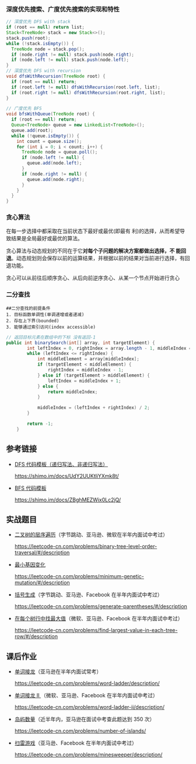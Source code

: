 

### 深度优先搜索、广度优先搜索的实现和特性



```Java
// 深度优先 DFS with stack
if (root == null) return list;
Stack<TreeNode> stack = new Stack<>();
stack.push(root);
while (!stack.isEmpty()) {
  TreeNode node = stack.pop();
  if (node.right != null) stack.push(node.right);
  if (node.left != null) stack.push(node.left);
}
// 深度优先 DFS with recursion
void dfsWithRecursion(TreeNode root) {
  if (root == null) return;
  if (root.left != null) dfsWithRecursion(root.left, list);
  if (root.right != null) dfsWithRecursion(root.right, list);
}
```

```Java
// 广度优先 BFS
void bfsWithQueue(TreeNode root) {
  if (root == null) return;
  Queue<TreeNode> queue = new LinkedList<TreeNode>();
  queue.add(root);
  while (!queue.isEmpty()) {
    int count = queue.size();
    for (int i = 0; i < count; i++) {
      TreeNode node = queue.poll();
      if (node.left != null) {
        queue.add(node.left);
      }
      if (node.right != null) {
        queue.add(node.right);
      }
    }
  }
}
```



### 贪心算法

在每一步选择中都采取在当前状态下最好或最优(即最有 利)的选择，从而希望导致结果是全局最好或最优的算法。

贪心算法与动态规划的不同在于它**对每个子问题的解决方案都做出选择，不 能回退**。动态规划则会保存以前的运算结果，并根据以前的结果对当前进行选择，有回退功能。

贪心可以从前往后顺序贪心、从后向前逆序贪心、从某一个节点开始进行贪心



### 二分查找

```text
##二分查找的前提条件
1. 目标函数单调性(单调递增或者递减) 
2. 存在上下界(bounded)
3. 能够通过索引访问(index accessible)
```



```Java
// 返回目标元素在数组中的下标 没有返回-1
public int binarySearch(int[] array, int targetElement) {
        int leftIndex = 0, rightIndex = array.length - 1, middleIndex = (leftIndex + rightIndex) / 2;
        while (leftIndex <= rightIndex) {
            int middleElement = array[middleIndex];
            if (targetElement < middleElement) {
                rightIndex = middleIndex - 1;
            } else if (targetElement > middleElement) {
                leftIndex = middleIndex + 1;
            } else {
                return middleIndex;
            }

            middleIndex = (leftIndex + rightIndex) / 2;
        }

        return -1;
    }
```





## 参考链接

- [DFS 代码模板（递归写法、非递归写法）](https://shimo.im/docs/UdY2UUKtliYXmk8t/)

  https://shimo.im/docs/UdY2UUKtliYXmk8t/

- [BFS 代码模板](https://shimo.im/docs/ZBghMEZWix0Lc2jQ/)

  https://shimo.im/docs/ZBghMEZWix0Lc2jQ/

## 实战题目

- [二叉树的层序遍历](https://leetcode-cn.com/problems/binary-tree-level-order-traversal/#/description)（字节跳动、亚马逊、微软在半年内面试中考过）

  https://leetcode-cn.com/problems/binary-tree-level-order-traversal/#/description

- [最小基因变化](https://leetcode-cn.com/problems/minimum-genetic-mutation/#/description)

  https://leetcode-cn.com/problems/minimum-genetic-mutation/#/description

- [括号生成](https://leetcode-cn.com/problems/generate-parentheses/#/description)（字节跳动、亚马逊、Facebook 在半年内面试中考过）

  https://leetcode-cn.com/problems/generate-parentheses/#/description

- [在每个树行中找最大值](https://leetcode-cn.com/problems/find-largest-value-in-each-tree-row/#/description)（微软、亚马逊、Facebook 在半年内面试中考过）

  https://leetcode-cn.com/problems/find-largest-value-in-each-tree-row/#/description

## 课后作业

- [单词接龙](https://leetcode-cn.com/problems/word-ladder/description/)（亚马逊在半年内面试常考）

  https://leetcode-cn.com/problems/word-ladder/description/

- [单词接龙 II ](https://leetcode-cn.com/problems/word-ladder-ii/description/)（微软、亚马逊、Facebook 在半年内面试中考过）

  https://leetcode-cn.com/problems/word-ladder-ii/description/

- [岛屿数量](https://leetcode-cn.com/problems/number-of-islands/)（近半年内，亚马逊在面试中考查此题达到 350 次）

  https://leetcode-cn.com/problems/number-of-islands/

- [扫雷游戏](https://leetcode-cn.com/problems/minesweeper/description/)（亚马逊、Facebook 在半年内面试中考过）

  https://leetcode-cn.com/problems/minesweeper/description/

